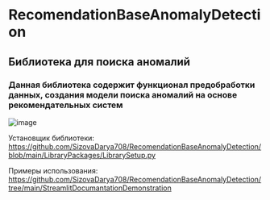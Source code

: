 # RecomendationBaseAnomalyDetection

## Библиотека для поиска аномалий

### Данная библиотека содержит функционал предобработки данных, создания модели поиска аномалий на основе рекомендательных систем


![image](https://github.com/SizovaDarya708/RecomendationBaseAnomalyDetection/blob/main/Demo/%D0%92%D0%9A%D0%A0-%D0%9C%D0%B0%D0%B3%D0%B8%D1%81%D1%82%D1%80%D0%B0%D1%82%D1%83%D1%80%D0%B0.-%D0%94%D0%B5%D0%BC%D0%BE%D0%BD%D1%81%D1%82%D1%80%D0%B0%D1%86%D0%B8%D1%8F.gif)

Установщик библиотеки:
https://github.com/SizovaDarya708/RecomendationBaseAnomalyDetection/blob/main/LibraryPackages/LibrarySetup.py

Примеры использования:
https://github.com/SizovaDarya708/RecomendationBaseAnomalyDetection/tree/main/StreamlitDocumantationDemonstration
